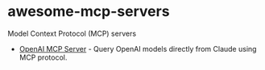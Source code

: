 # awesome-mcp-servers
Model Context Protocol (MCP) servers

- [OpenAI MCP Server](https://github.com/pierrebrunelle/mcp-server-openai) - Query OpenAI models directly from Claude using MCP protocol.
